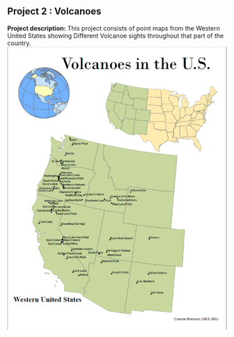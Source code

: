 ## Project 2 : Volcanoes

**Project description:** This project consists of point maps from the Western United States showing Different Volcanoe sights throughout that part of the country.
<img src="../Projects_486/Volcanoes.PNG?raw=true"/>

